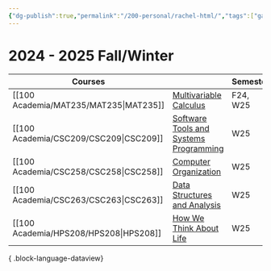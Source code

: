 ```yaml
---
{"dg-publish":true,"permalink":"/200-personal/rachel-html/","tags":["gardenEntry","gardenEntry","gardenEntry"],"created":"2023-10-17T16:57:36.000-04:00","updated":"2025-01-22T00:00:39.171-05:00"}
---
```



# 2024 - 2025 Fall/Winter

| Courses                                   |                                                                                | Semester |
| ----------------------------------------- | ------------------------------------------------------------------------------ | -------- |
| [[100 Academia/MAT235/MAT235\|MAT235]] | [Multivariable Calculus](https://q.utoronto.ca/courses/359663)                 | F24, W25 |
| [[100 Academia/CSC209/CSC209\|CSC209]] | [Software Tools and Systems Programming](https://q.utoronto.ca/courses/387199) | W25      |
| [[100 Academia/CSC258/CSC258\|CSC258]] | [Computer Organization](https://q.utoronto.ca/courses/379878/modules)          | W25      |
| [[100 Academia/CSC263/CSC263\|CSC263]] | [Data Structures and Analysis](https://q.utoronto.ca/courses/379913/modules)   | W25      |
| [[100 Academia/HPS208/HPS208\|HPS208]] | [How We Think About Life](https://q.utoronto.ca/courses/372787)                | W25      |

{ .block-language-dataview}
